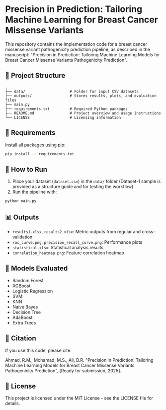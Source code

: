 # Precision in Prediction: Tailoring Machine Learning for Breast Cancer Missense Variants

This repository contains the implementation code for a breast cancer missense variant pathogenicity prediction pipeline, as described in the manuscript:
"Precision in Prediction: Tailoring Machine Learning Models for Breast Cancer Missense Variants Pathogenicity Prediction".

## 📂 Project Structure

```
.
├── data/                    # Folder for input CSV datasets
├── outputs/                 # Stores results, plots, and evaluation files
├── main.py
├── requirements.txt         # Required Python packages
├── README.md                # Project overview and usage instructions
└── LICENSE                  # Licensing information
```

## 🧪 Requirements

Install all packages using pip:
```bash
pip install -r requirements.txt
```

## 🚀 How to Run

1. Place your dataset (`dataset.csv`) in the `data/` folder (Dataset-1 sample is provided as a structure guide and for testing the workflow).
2. Run the pipeline with:
```bash
python main.py
```

## 📊 Outputs

- `results1.xlsx`, `results2.xlsx`: Metric outputs from regular and cross-validation
- `roc_curve.png`, `precision_recall_curve.png`: Performance plots
- `statistical.xlsx`: Statistical analysis results
- `correlation_heatmap.png`: Feature correlation heatmap

## 🧠 Models Evaluated

- Random Forest
- XGBoost
- Logistic Regression
- SVM
- KNN
- Naive Bayes
- Decision Tree
- AdaBoost
- Extra Trees

## 📖 Citation

If you use this code, please cite:

Ahmad, R.M., Mohamad, M.S., Ali, B.R. "Precision in Prediction: Tailoring Machine Learning Models for Breast Cancer Missense Variants Pathogenicity Prediction", [Ready for submission, 2025].

## 🔐 License

This project is licensed under the MIT License - see the LICENSE file for details.
